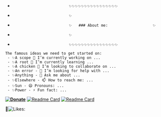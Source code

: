 -                              ✨✨✨✨✨✨✨✨✨✨✨✨✨✨✨✨

-                              ✨

-                              ✨   ### About me:                    ✨

-                              ✨

-                              ✨✨✨✨✨✨✨✨✨✨✨✨✨✨✨✨
```autohotkey
The famous ideas we need to get started on: 
 - ✨A scope 🔭 I’m currently working on ...
 - ✨A root 🌱 I’m currently learning ...
 - ✨A chicken 👯 I’m looking to collaborate on ...
 - ✨An error - 🤔 I’m looking for help with ...
 - ✨Anything - 💬 Ask me about ...
 - ✨Elsewhere - 📫 How to reach me: ...
 - ✨Sun - 😄 Pronouns: ...
 - ✨Power - ⚡ Fun fact: ...
```

**[![Donate](https://img.shields.io/badge/Donate-PayPal-green.svg)](https://paypal.me/ot1985)**
[![Readme Card](https://github-readme-stats.vercel.app/api/pin/?username=acccounttest&repo=DarkChromePastelFluoWebTheme-trick-for-aim-stylish-editor-maybe-or-any-other-editors&theme=onedark&show_icons=true&count_private=true&icon_color=magenta&line_height=60&title_color=green&text_color=lightblue)](https://github.com/acccounttest/DarkChromePastelFluoWebTheme-trick-for-aim-stylish-editor-maybe-or-any-other-editors)
[![Readme Card](https://github-readme-stats.vercel.app/api/pin/?username=acccounttest&repo=DarkGMaps&theme=onedark&show_icons=true&count_private=true&border_color=yellow&bg_color=red)](https://github.com/acccounttest/DarkGMaps)


:yellow_heart:![Likes: ](https://komarev.com/ghpvc/?username=acccounttest&style=plastic&Color=FF7F55&label=Likes+:+)
